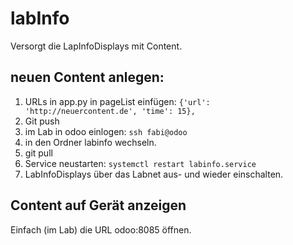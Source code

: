 # labInfo
Versorgt die LapInfoDisplays mit Content.

## neuen Content anlegen:
1. URLs in app.py in pageList einfügen: ```{'url': 'http://neuercontent.de', 'time': 15},```
2. Git push
3. im Lab in odoo einlogen: ```ssh fabi@odoo```
4. in den Ordner labinfo wechseln.
5. git pull
6. Service neustarten: ```systemctl restart labinfo.service```
7. LabInfoDisplays über das Labnet aus- und wieder einschalten.

## Content auf Gerät anzeigen
Einfach (im Lab) die URL odoo:8085 öffnen.
